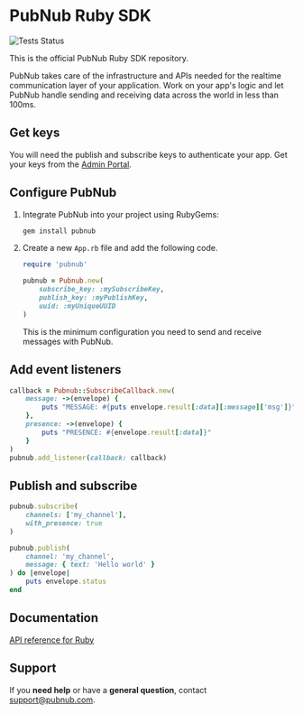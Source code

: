 # PubNub Ruby SDK

![Tests Status](https://github.com/pubnub/ruby/actions/workflows/run-tests.yml/badge.svg)

This is the official PubNub Ruby SDK repository.

PubNub takes care of the infrastructure and APIs needed for the realtime communication layer of your application. Work on your app's logic and let PubNub handle sending and receiving data across the world in less than 100ms.

## Get keys

You will need the publish and subscribe keys to authenticate your app. Get your keys from the [Admin Portal](https://dashboard.pubnub.com/).

## Configure PubNub

1. Integrate PubNub into your project using RubyGems:

    ```bash
    gem install pubnub
    ```

1. Create a new `App.rb` file and add the following code.

    ```ruby
    require 'pubnub'

    pubnub = Pubnub.new(
        subscribe_key: :mySubscribeKey,
        publish_key: :myPublishKey,
        uuid: :myUniqueUUID
    )
    ```

    This is the minimum configuration you need to send and receive messages with PubNub.

## Add event listeners

```ruby
callback = Pubnub::SubscribeCallback.new(
    message: ->(envelope) {
        puts "MESSAGE: #{puts envelope.result[:data][:message]['msg']}"
    },
    presence: ->(envelope) {
        puts "PRESENCE: #{envelope.result[:data]}"
    }
)
pubnub.add_listener(callback: callback)
```

## Publish and subscribe

```ruby
pubnub.subscribe(
    channels: ['my_channel'],
    with_presence: true
)

pubnub.publish(
    channel: 'my_channel',
    message: { text: 'Hello world' }
) do |envelope|
    puts envelope.status
end
```

## Documentation

[API reference for Ruby](https://www.pubnub.com/docs/ruby/pubnub-ruby-sdk)

## Support

If you **need help** or have a **general question**, contact <support@pubnub.com>.
